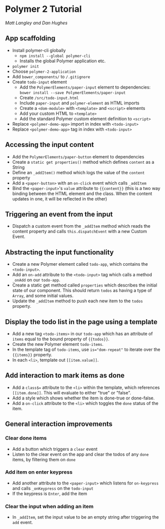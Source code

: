 # Polymer 2 Tutorial

_Matt Langley and Dan Hughes_

## App scaffolding

- Install polymer-cli globally
	- `npm install --global polymer-cli`
	- Installs the global Polymer application etc.
- `polymer init`
- Choose `polymer-2-application`
- Add `bower_components/` to `/.gitignore`
- Create `todo-input` element
	- Add the `PolymerElements/paper-input` element to dependencies: `bower install --save PolymerElements/paper-input`
	- Create `/src/todo-input.html`
	- Include `paper-input` and `polymer-element` as HTML imports
	- Create a `<dom-module>` with `<template>` and `<script>` elements
	- Add your custom HTML to `<template>`
	- Add the standard Polymer custom element definition to `<script>`
- Replace `<polymer-demo-app>` import in index with `<todo-input>`
- Replace `<polymer-demo-app>` tag in index with `<todo-input>`

## Accessing the input content

- Add the `PolymerElements/paper-button` element to dependencies
- Create a `static get properties()` method which defines `content` as a String
- Define an `_addItem()` method which logs the value of the `content` property
- Add a `<paper-button>` with an `on-click` event which calls `_addItem`
- Bind the `<paper-input>`'s `value` attribute to `{{content}}` (this is a two way binding between the HTML element and the class. When the content updates in one, it will be reflected in the other)

## Triggering an event from the input

- Dispatch a custom event from the `_addItem` method which reads the content property and calls `this.dispatchEvent` with a new Custom Event.

## Abstracting the input functionality

- Create a new Polymer element called `todo-app`, which contains the `<todo-input>`.
- Add an `on-add` attribute to the `<todo-input>` tag which calls a method `_onAdd` on our `todo-app`.
- Create a static get method called `properties` which describes the initial state of our component. This should return `todos` as having a type of `Array`, and some initial values.
- Update the `_addItem` method to push each new item to the `todos` property.

## Display the todo list in the page using a template

- Add a new tag `<todo-items>` in our `todo-app` which has an attribute of `items` equal to the bound property of `{{todos}}`.
- Create the new Polymer element `todo-items`.
- In the template tag of `todo-items`, use `is="dom-repeat"` to iterate over the `{{items}}` property.
- In each `<li>`, template out `[[item.value]]`.

## Add interaction to mark items as done

- Add a `class$=` attribute to the `<li>` within the template, which references `[[item.done]]`. This will evaluate to either "true" or "false".
- Add a style which shows whether the item is done-true or done-false.
- Add a `on-click` attribute to the `<li>` which toggles the `done` status of the item.

## General interaction improvements

### Clear done items

- Add a button which triggers a `clear` event
- Listen to the clear event on the app and clear the todos of any `done` items, by filtering them on `done`

### Add item on enter keypress

- Add another attribute to the `<paper-input>` which listens for `on-keypress` and calls `_onKeypress` on the `todo-input`
- If the keypress is `Enter`, add the item

### Clear the input when adding an item

- In `_addItem`, set the input value to be an empty string after triggering the `add` event.
